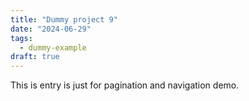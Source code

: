 ```yaml
---
title: "Dummy project 9"
date: "2024-06-29"
tags:
  - dummy-example
draft: true
---
```


This is entry is just for pagination and navigation demo.
